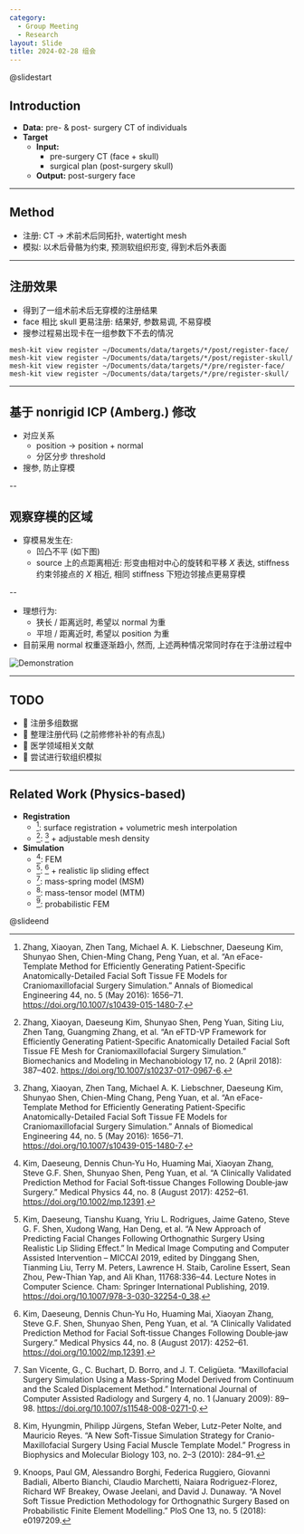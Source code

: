 ```yaml
---
category:
  - Group Meeting
  - Research
layout: Slide
title: 2024-02-28 组会
---
```


@slidestart

## Introduction

- **Data:** pre- & post- surgery CT of individuals
- **Target**
  - **Input:**
    - pre-surgery CT (face + skull)
    - surgical plan (post-surgery skull)
  - **Output:** post-surgery face

---

## Method

- 注册: CT -> 术前术后同拓扑, watertight mesh
- 模拟: 以术后骨骼为约束, 预测软组织形变, 得到术后外表面

---

## 注册效果

- 得到了一组术前术后无穿模的注册结果
- face 相比 skull 更易注册: 结果好, 参数易调, 不易穿模
- 搜参过程易出现卡在一组参数下不去的情况

```shell
mesh-kit view register ~/Documents/data/targets/*/post/register-face/
mesh-kit view register ~/Documents/data/targets/*/post/register-skull/
mesh-kit view register ~/Documents/data/targets/*/pre/register-face/
mesh-kit view register ~/Documents/data/targets/*/pre/register-skull/
```

---

## 基于 nonrigid ICP (Amberg.) 修改

- 对应关系
  - position -> position + normal
  - 分区分步 threshold
- 搜参, 防止穿模

--

## 观察穿模的区域

- 穿模易发生在:
  - 凹凸不平 (如下图)
  - source 上的点距离相近: 形变由相对中心的旋转和平移 $X$ 表达, stiffness 约束邻接点的 $X$ 相近, 相同 stiffness 下短边邻接点更易穿模

--

- 理想行为:
  - 狭长 / 距离远时, 希望以 normal 为重
  - 平坦 / 距离近时, 希望以 position 为重
- 目前采用 normal 权重逐渐趋小, 然而, 上述两种情况常同时存在于注册过程中

![Demonstration](https://cdn.liblaf.me/img/2024/2024-02-27T073656Z.webp)

---

## TODO

- 🔳 注册多组数据
- 🔳 整理注册代码 (之前修修补补的有点乱)
- 🔳 医学领域相关文献
- 🔳 尝试进行软组织模拟

---

## Related Work (Physics-based)

- **Registration**
  - [^1]\: surface registration + volumetric mesh interpolation
  - [^2]\: [^1] + adjustable mesh density
- **Simulation**
  - [^3]\: FEM
  - [^4]\: [^3] + realistic lip sliding effect
  - [^5]\: mass-spring model (MSM)
  - [^6]\: mass-tensor model (MTM)
  - [^7]\: probabilistic FEM

[^1]: Zhang, Xiaoyan, Zhen Tang, Michael A. K. Liebschner, Daeseung Kim, Shunyao Shen, Chien-Ming Chang, Peng Yuan, et al. “An eFace-Template Method for Efficiently Generating Patient-Specific Anatomically-Detailed Facial Soft Tissue FE Models for Craniomaxillofacial Surgery Simulation.” Annals of Biomedical Engineering 44, no. 5 (May 2016): 1656–71. https://doi.org/10.1007/s10439-015-1480-7.
[^2]: Zhang, Xiaoyan, Daeseung Kim, Shunyao Shen, Peng Yuan, Siting Liu, Zhen Tang, Guangming Zhang, et al. “An eFTD-VP Framework for Efficiently Generating Patient-Specific Anatomically Detailed Facial Soft Tissue FE Mesh for Craniomaxillofacial Surgery Simulation.” Biomechanics and Modeling in Mechanobiology 17, no. 2 (April 2018): 387–402. https://doi.org/10.1007/s10237-017-0967-6.
[^3]: Kim, Daeseung, Dennis Chun‐Yu Ho, Huaming Mai, Xiaoyan Zhang, Steve G.F. Shen, Shunyao Shen, Peng Yuan, et al. “A Clinically Validated Prediction Method for Facial Soft‐tissue Changes Following Double‐jaw Surgery.” Medical Physics 44, no. 8 (August 2017): 4252–61. https://doi.org/10.1002/mp.12391.
[^4]: Kim, Daeseung, Tianshu Kuang, Yriu L. Rodrigues, Jaime Gateno, Steve G. F. Shen, Xudong Wang, Han Deng, et al. “A New Approach of Predicting Facial Changes Following Orthognathic Surgery Using Realistic Lip Sliding Effect.” In Medical Image Computing and Computer Assisted Intervention – MICCAI 2019, edited by Dinggang Shen, Tianming Liu, Terry M. Peters, Lawrence H. Staib, Caroline Essert, Sean Zhou, Pew-Thian Yap, and Ali Khan, 11768:336–44. Lecture Notes in Computer Science. Cham: Springer International Publishing, 2019. https://doi.org/10.1007/978-3-030-32254-0_38.
[^5]: San Vicente, G., C. Buchart, D. Borro, and J. T. Celigüeta. “Maxillofacial Surgery Simulation Using a Mass-Spring Model Derived from Continuum and the Scaled Displacement Method.” International Journal of Computer Assisted Radiology and Surgery 4, no. 1 (January 2009): 89–98. https://doi.org/10.1007/s11548-008-0271-0.
[^6]: Kim, Hyungmin, Philipp Jürgens, Stefan Weber, Lutz-Peter Nolte, and Mauricio Reyes. “A New Soft-Tissue Simulation Strategy for Cranio-Maxillofacial Surgery Using Facial Muscle Template Model.” Progress in Biophysics and Molecular Biology 103, no. 2–3 (2010): 284–91.
[^7]: Knoops, Paul GM, Alessandro Borghi, Federica Ruggiero, Giovanni Badiali, Alberto Bianchi, Claudio Marchetti, Naiara Rodriguez-Florez, Richard WF Breakey, Owase Jeelani, and David J. Dunaway. “A Novel Soft Tissue Prediction Methodology for Orthognathic Surgery Based on Probabilistic Finite Element Modelling.” PloS One 13, no. 5 (2018): e0197209.

@slideend
